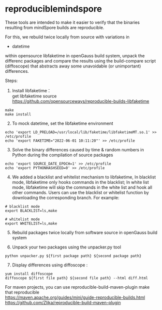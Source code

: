 # reproduciblemindspore
These tools are intended to make it easier to verify that the binaries resulting from mindSpore builds are reproducible.

For this, we rebuild twice locally from source with variations in

* datetime

within opensource libfaketime in openGauss build system,
unpack the differenc packages and compare the results using the build-compare script (diffoscope) that abstracts away some unavoidable (or unimportant) differences.

Steps:  
1. Install libfaketime：  
get libfaketime source https://github.com/opensourceways/reproducible-builds-libfaketime  
```
make
make install
```
2. To mock datetime, set the libfaketime environment  
```
echo 'export LD_PRELOAD=/usr/local/lib/faketime/libfaketimeMT.so.1' >> /etc/profile
echo 'export FAKETIME="2022-06-01 10:11:20"' >> /etc/profile
```
3. Solve the binary differences caused by time & random numbers in Python during the compilation of source packages  
```
echo 'export SOURCE_DATE_EPOCH=1' >> /etc/profile  
echo 'export PYTHONHASHSEED=0' >> /etc/profile  
```
4. We added a blacklist and whitelist mechanism to libfaketime, In blacklist mode, libfaketime only hooks commands in the blacklist; In white list mode, libfaketime will skip the commands in the white list and hook all other commands.
   Users can use the blacklist or whitelist function by downloading the corresponding branch. For example:
```
# blacklist mode
export BLACKLIST=ls,make

# whitelist mode
export WHITELIST=ls,make
```

5. Rebuild packages twice locally from software source in openGauss build system  

6. Unpack your two packages using the unpacker.py tool  
```
python unpacker.py ${first package path} ${second package path}
```
7. Display differences using diffoscope : 
```
yum install diffoscope  
diffoscope ${first file path} ${second file path} --html diff.html
```

For maven projects, you can use reproducible-build-maven-plugin make that reproducible  
https://maven.apache.org/guides/mini/guide-reproducible-builds.html  
https://github.com/Zlika/reproducible-build-maven-plugin
